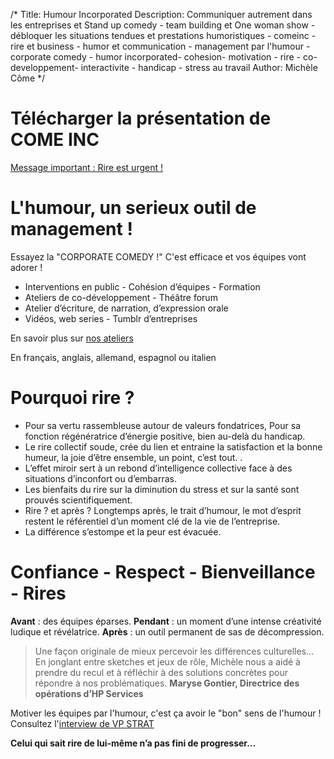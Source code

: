 /*
Title: Humour Incorporated
Description: Communiquer autrement dans les entreprises et Stand up comedy - team building et One woman show - débloquer les situations tendues et prestations humoristiques - comeinc - rire et business - humor et communication - management par l'humour - corporate comedy - humor incorporated- cohesion- motivation - rire - co-developpement- interactivite - handicap - stress au travail
Author: Michèle Côme
*/

# Télécharger la présentation de COME INC

[Message important : Rire est urgent !](content/pdf/Presentation_de_Come_Inc_F.pdf)

# L'humour, un serieux outil de management !

Essayez la "CORPORATE COMEDY !" C'est efficace et vos équipes vont adorer !

* Interventions en public - Cohésion d’équipes - Formation
* Ateliers de co-développement - Théâtre forum
* Atelier d’écriture, de narration, d’expression orale
* Vidéos, web series - Tumblr d’entreprises

En savoir plus sur [nos ateliers](ateliers)

En français, anglais, allemand, espagnol ou italien

# Pourquoi rire ?

*	Pour sa vertu rassembleuse autour de valeurs fondatrices, Pour sa fonction régénératrice d’énergie positive, bien au-delà du handicap.
*	Le rire collectif soude, crée du lien et entraine la satisfaction et la bonne humeur, la joie d’être ensemble, un point, c’est tout. .
*	L’effet miroir sert à un rebond d’intelligence collective face à des situations d’inconfort ou d’embarras.
*	Les bienfaits du rire sur la diminution du stress et sur la santé sont prouvés scientifiquement.
*	Rire ? et après ? Longtemps après, le trait d’humour, le mot d’esprit restent le référentiel d’un moment clé de la vie de l’entreprise.
*	La différence s’estompe et la peur est évacuée.

# Confiance - Respect - Bienveillance - Rires

**Avant** : des équipes éparses.
**Pendant** : un moment d’une intense créativité ludique et révélatrice.
**Après** : un outil permanent de sas de décompression.

>	Une façon originale de mieux percevoir les différences culturelles…
>	En jonglant entre sketches et jeux de rôle, Michèle nous a aidé à prendre du recul et à réfléchir à des solutions concrètes pour répondre à nos problématiques.
>	**Maryse Gontier, Directrice des opérations d’HP Services**

Motiver les équipes par l'humour, c'est ça avoir le "bon" sens de l'humour !
Consultez l'[interview de VP STRAT](http://vpstrat.unblog.fr/2012/09/12/la-communication-de-professions-a-contenus-complexes-se-doit-elle-d%E2%80%99etre-toujours-serieuse/)

**Celui qui sait rire de lui-même n’a pas fini de progresser…**
